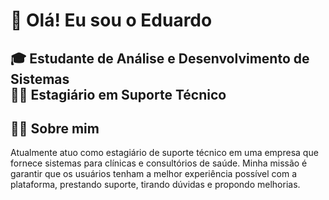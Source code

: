 # 👋 Olá! Eu sou o Eduardo

🎓 Estudante de Análise e Desenvolvimento de Sistemas  
🧑‍💻 Estagiário em Suporte Técnico   
---

## 👨‍💼 Sobre mim

Atualmente atuo como estagiário de suporte técnico em uma empresa que fornece sistemas para clínicas e consultórios de saúde. Minha missão é garantir que os usuários tenham a melhor experiência possível com a plataforma, prestando suporte, tirando dúvidas e propondo melhorias.
